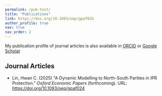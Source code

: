 ```yaml
---
permalink: /pub-test/
title: "Publications"
link: https://doi.org/10.1093/oep/gpaf024
author_profile: true
nav: true
nav_order: 2
---
```


My publication profile of journal articles is also available in [ORCID](https://orcid.org/0000-0002-9983-8078) or [Google Scholar](https://scholar.google.com/citations?user=u9C67bMAAAAJ&hl=en)

## Journal Articles

* Lin, Hwan C. (2025) "A Dynamic Modelling to North-South Parities in IPR Protection." *Oxford Economic Papers* (forthcoming). URL: https://doi.org/10.1093/oep/gpaf024

